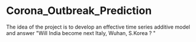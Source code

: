 # Corona_Outbreak_Prediction
The idea of the project is to develop an effective time series additive model and answer "Will India become next Italy, Wuhan, S.Korea ? "
